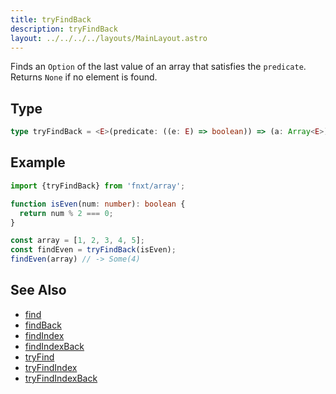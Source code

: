 ```yaml
---
title: tryFindBack
description: tryFindBack
layout: ../../../../layouts/MainLayout.astro
---
```


Finds an `Option` of the last value of an array that satisfies the `predicate`. Returns `None` if no element is found.

## Type

```ts
type tryFindBack = <E>(predicate: ((e: E) => boolean)) => (a: Array<E>) => Option<E>
```

## Example

```ts
import {tryFindBack} from 'fnxt/array';

function isEven(num: number): boolean {
  return num % 2 === 0;
}

const array = [1, 2, 3, 4, 5];
const findEven = tryFindBack(isEven);
findEven(array) // -> Some(4)
```

## See Also

- [find](../find)
- [findBack](../findBack)
- [findIndex](../findIndex)
- [findIndexBack](../findIndexBack)
- [tryFind](../tryFind)
- [tryFindIndex](../tryFindIndex)
- [tryFindIndexBack](../tryFindIndexBack)
